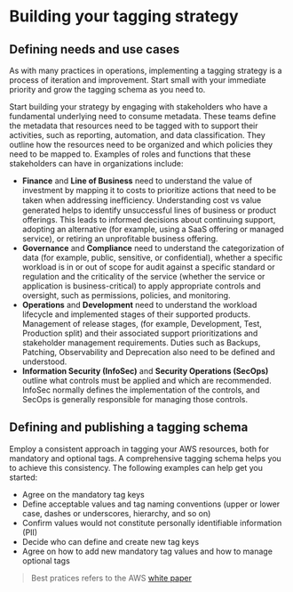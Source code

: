 # Building your tagging strategy

## Defining needs and use cases

As with many practices in operations, implementing a tagging strategy is a process of iteration and improvement. Start small with your immediate priority and grow the tagging schema as you need to.

Start building your strategy by engaging with stakeholders who have a fundamental underlying need to consume metadata. These teams define the metadata that resources need to be tagged with to support their activities, such as reporting, automation, and data classification. They outline how the resources need to be organized and which policies they need to be mapped to. Examples of roles and functions that these stakeholders can have in organizations include:

* **Finance** and **Line of Business** need to understand the value of investment by mapping it to costs to prioritize actions that need to be taken when addressing ineﬃciency. Understanding cost vs value generated helps to identify unsuccessful lines of business or product offerings. This leads to informed decisions about continuing support, adopting an alternative (for example, using a SaaS offering or managed service), or retiring an unprofitable business offering.
* **Governance** and **Compliance** need to understand the categorization of data (for example, public, sensitive, or confidential), whether a specific workload is in or out of scope for audit against a specific standard or regulation and the criticality of the service (whether the service or application is business-critical) to apply appropriate controls and oversight, such as permissions, policies, and monitoring.
* **Operations** and **Development** need to understand the workload lifecycle and implemented stages of their supported products. Management of release stages, (for example, Development, Test, Production split) and their associated support prioritizations and stakeholder management requirements. Duties such as Backups, Patching, Observability and Deprecation also need to be defined and understood.
* **Information Security (InfoSec)** and **Security Operations (SecOps)** outline what controls must be applied and which are recommended. InfoSec normally defines the implementation of the controls, and SecOps is generally responsible for managing those controls.

## Defining and publishing a tagging schema

Employ a consistent approach in tagging your AWS resources, both for mandatory and optional tags. A comprehensive tagging schema helps you to achieve this consistency. The following examples can help get you started:

* Agree on the mandatory tag keys
* Define acceptable values and tag naming conventions (upper or lower case, dashes or underscores, hierarchy, and so on)
* Confirm values would not constitute personally identifiable information (PII)
* Decide who can define and create new tag keys
* Agree on how to add new mandatory tag values and how to manage optional tags

> Best pratices refers to the AWS [white paper](https://docs.aws.amazon.com/whitepapers/latest/tagging-best-practices/tagging-best-practices.html)